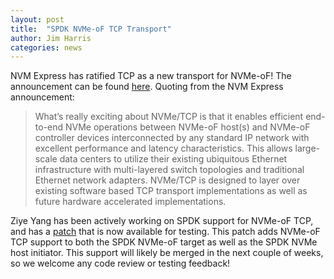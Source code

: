 ```yaml
---
layout: post
title:  "SPDK NVMe-oF TCP Transport"
author: Jim Harris
categories: news
---
```


NVM Express has ratified TCP as a new transport for NVMe-oF!  The announcement can be
found [here](https://nvmexpress.org/welcome-nvme-tcp-to-the-nvme-of-family-of-transports/).
Quoting from the NVM Express announcement:

> What’s really exciting about NVMe/TCP is that it enables efficient end-to-end NVMe
> operations between NVMe-oF host(s) and NVMe-oF controller devices interconnected by
> any standard IP network with excellent performance and latency characteristics. This
> allows large-scale data centers to utilize their existing ubiquitous Ethernet
> infrastructure with multi-layered switch topologies and traditional Ethernet network
> adapters. NVMe/TCP is designed to layer over existing software based TCP transport
> implementations as well as future hardware accelerated implementations.

Ziye Yang has been actively working on SPDK support for NVMe-oF TCP, and has a
[patch](https://review.gerrithub.io/#/c/spdk/spdk/+/425191/) that is now available for
testing.  This patch adds NVMe-oF TCP support to both the SPDK NVMe-oF target as well
as the SPDK NVMe host initiator.  This support will likely be merged in the next
couple of weeks, so we welcome any code review or testing feedback!
